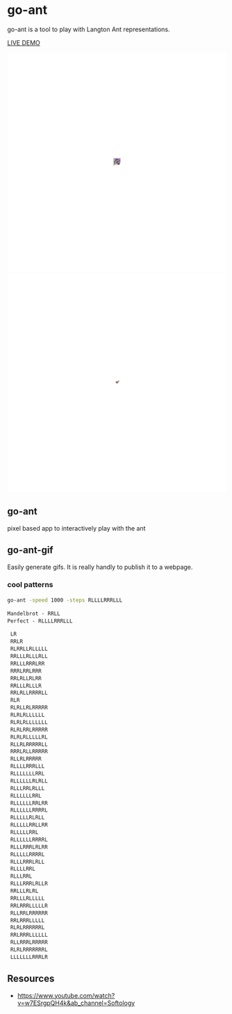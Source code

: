 # go-ant

go-ant is a tool to play with Langton Ant representations.

[LIVE DEMO](https://metalblueberry.github.io/go-ant/)

![awesome.git](pics/awesome.gif)
![out.git](pics/out.gif)

## go-ant

pixel based app to interactively play with the ant

## go-ant-gif

Easily generate gifs. It is really handly to publish it to a webpage.

### cool patterns

```bash
go-ant -speed 1000 -steps RLLLLRRRLLL
```

```txt
Mandelbrot - RRLL
Perfect - RLLLLRRRLLL
```

```txt
 LR
 RRLR
 RLRRLLRLLLLL
 RRLLLRLLLRLL
 RRLLLRRRLRR
 RRRLRRLRRR
 RRLRLLRLRR
 RRLLLRLLLR
 RRLRLLRRRRLL
 RLR
 RLRLLRLRRRRR
 RLRLRLLLLLL
 RLRLRLLLLLLL
 RLRLRRLRRRRR
 RLRLRLLLLLRL
 RLLRLRRRRRLL
 RRRLRLLRRRRR
 RLLRLRRRRR
 RLLLLRRRLLL
 RLLLLLLLRRL
 RLLLLLLRLRLL
 RLLLRRLRLLL
 RLLLLLLRRL
 RLLLLLLRRLRR
 RLLLLLLRRRRL
 RLLLLLRLRLL
 RLLLLLRRLLRR
 RLLLLLRRL
 RLLLLLLRRRRL
 RLLLRRRLRLRR
 RLLLLLRRRRL
 RLLLRRRLRLL
 RLLLLRRL
 RLLLRRL
 RLLLRRRLRLLR
 RRLLLRLRL
 RRLLLRLLLLL
 RRLRRRLLLLLR
 RLLRRLRRRRRR
 RRLRRRLLLLL
 RLRLRRRRRRL
 RRLRRRLLLLLL
 RLLRRRLRRRRR
 RLRLRRRRRRRL
 LLLLLLLRRRLR
```


## Resources

- https://www.youtube.com/watch?v=w7ESrgpQH4k&ab_channel=Softology
